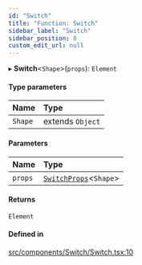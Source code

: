 ```yaml
---
id: "Switch"
title: "Function: Switch"
sidebar_label: "Switch"
sidebar_position: 0
custom_edit_url: null
---
```


▸ **Switch**<`Shape`\>(`props`): `Element`

#### Type parameters

| Name | Type |
| :------ | :------ |
| `Shape` | extends `Object` |

#### Parameters

| Name | Type |
| :------ | :------ |
| `props` | [`SwitchProps`](../types/SwitchProps.md)<`Shape`\> |

#### Returns

`Element`

#### Defined in

[src/components/Switch/Switch.tsx:10](https://github.com/ythecombinator/react-matchez/blob/c3e2afb/src/components/Switch/Switch.tsx#L10)
